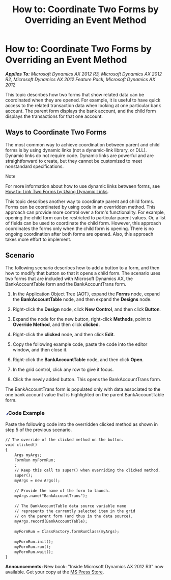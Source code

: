 ﻿---
title: 'How to: Coordinate Two Forms by Overriding an Event Method'
TOCTitle: 'How to: Coordinate Two Forms by Overriding an Event Method'
ms:assetid: 902ecdc4-9238-490c-b19d-fc88502e51fb
ms:mtpsurl: https://msdn.microsoft.com/en-us/library/Aa660749(v=AX.60)
ms:contentKeyID: 35247409
ms.date: 05/18/2015
mtps_version: v=AX.60
---

# How to: Coordinate Two Forms by Overriding an Event Method 


_**Applies To:** Microsoft Dynamics AX 2012 R3, Microsoft Dynamics AX 2012 R2, Microsoft Dynamics AX 2012 Feature Pack, Microsoft Dynamics AX 2012_

This topic describes how two forms that show related data can be coordinated when they are opened. For example, it is useful to have quick access to the related transaction data when looking at one particular bank account. The parent form displays the bank account, and the child form displays the transactions for that one account.

## Ways to Coordinate Two Forms

The most common way to achieve coordination between parent and child forms is by using dynamic links (not a dynamic-link library, or DLL). Dynamic links do not require code. Dynamic links are powerful and are straightforward to create, but they cannot be customized to meet nonstandard specifications.


> [!NOTE]
> <P>For more information about how to use dynamic links between forms, see <A href="how-to-link-two-forms-by-using-dynamic-links.md">How to: Link Two Forms by Using Dynamic Links</A>.</P>



This topic describes another way to coordinate parent and child forms. Forms can be coordinated by using code in an overridden method. This approach can provide more control over a form's functionality. For example, opening the child form can be restricted to particular parent values. Or, a list of fields can be used to coordinate the child form. However, this approach coordinates the forms only when the child form is opening. There is no ongoing coordination after both forms are opened. Also, this approach takes more effort to implement.

## Scenario

The following scenario describes how to add a button to a form, and then how to modify that button so that it opens a child form. The scenario uses two forms that are included with Microsoft Dynamics AX, the BankAccountTable form and the BankAccountTrans form.

1.  In the Application Object Tree (AOT), expand the **Forms** node, expand the **BankAccountTable** node, and then expand the **Designs** node.

2.  Right-click the **Design** node, click **New Control**, and then click **Button**.

3.  Expand the node for the new button, right-click **Methods**, point to **Override Method**, and then click **clicked**.

4.  Right-click the **clicked** node, and then click **Edit**.

5.  Copy the following example code, paste the code into the editor window, and then close it.

6.  Right-click the **BankAccountTable** node, and then click **Open**.

7.  In the grid control, click any row to give it focus.

8.  Click the newly added button. This opens the BankAccountTrans form.

The BankAccountTrans form is populated only with data associated to the one bank account value that is highlighted on the parent BankAccountTable form.

### ![Aa660749.collapse\_all(en-us,AX.60).gif](images/Gg863931.collapse_all(en-us,AX.60).gif "Aa660749.collapse_all(en-us,AX.60).gif")Code Example

Paste the following code into the overridden clicked method as shown in step 5 of the previous scenario.

    // The override of the clicked method on the button.
    void clicked()
    {
        Args myArgs;
        FormRun myFormRun;
        ;
        // Keep this call to super() when overriding the clicked method.
        super();
        myArgs = new Args();
    
        // Provide the name of the form to launch.
        myArgs.name("BankAccountTrans");
    
        // The BankAccountTable data source variable name
        // represents the currently selected item in the grid
        // on the parent form (and thus in the data source).
        myArgs.record(BankAccountTable);
    
        myFormRun = ClassFactory.formRunClass(myArgs);
    
        myFormRun.init();
        myFormRun.run();
        myFormRun.wait();
    }

  
**Announcements:** New book: "Inside Microsoft Dynamics AX 2012 R3" now available. Get your copy at the [MS Press Store](https://www.microsoftpressstore.com/store/inside-microsoft-dynamics-ax-2012-r3-9780735685109).

